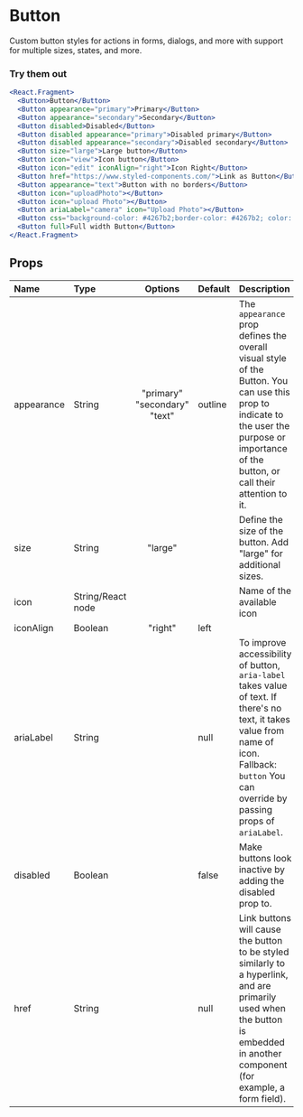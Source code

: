 # Button

Custom button styles for actions in forms, dialogs, and more with support
for multiple sizes, states, and more.

### Try them out

```.jsx
<React.Fragment>
  <Button>Button</Button>
  <Button appearance="primary">Primary</Button>
  <Button appearance="secondary">Secondary</Button>
  <Button disabled>Disabled</Button>
  <Button disabled appearance="primary">Disabled primary</Button>
  <Button disabled appearance="secondary">Disabled secondary</Button>
  <Button size="large">Large button</Button>
  <Button icon="view">Icon button</Button>
  <Button icon="edit" iconAlign="right">Icon Right</Button>
  <Button href="https://www.styled-components.com/">Link as Button</Button>
  <Button appearance="text">Button with no borders</Button>
  <Button icon="uploadPhoto"></Button>
  <Button icon="upload Photo"></Button>
  <Button ariaLabel="camera" icon="Upload Photo"></Button>
  <Button css="background-color: #4267b2;border-color: #4267b2; color: white; :hover {background-color: #365899; color: white;}"><Icon name="facebookSquare" size="18px" />Continue with facebook</Button>
  <Button full>Full width Button</Button>
</React.Fragment>
```

## Props

| Name       | Type              |           Options            | Default | Description                                                                                                                                                                                      |
| :--------- | :---------------- | :--------------------------: | :------ | :----------------------------------------------------------------------------------------------------------------------------------------------------------------------------------------------- |
| appearance | String            | "primary" "secondary" "text" | outline | The `appearance` prop defines the overall visual style of the Button. You can use this prop to indicate to the user the purpose or importance of the button, or call their attention to it.      |
| size       | String            |           "large"            |         | Define the size of the button. Add "large" for additional sizes.                                                                                                                                 |
| icon       | String/React node |                              |         | Name of the available icon                                                                                                                                                                       |
| iconAlign  | Boolean           |           "right"            | left    |                                                                                                                                                                                                  |
| ariaLabel  | String            |                              | null    | To improve accessibility of button, `aria-label` takes value of text. If there's no text, it takes value from name of icon. Fallback: `button` You can override by passing props of `ariaLabel`. |
| disabled   | Boolean           |                              | false   | Make buttons look inactive by adding the disabled prop to.                                                                                                                                       |
| href       | String            |                              | null    | Link buttons will cause the button to be styled similarly to a hyperlink, and are primarily used when the button is embedded in another component (for example, a form field).                   |
